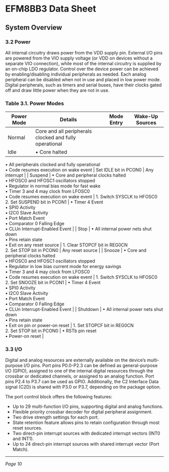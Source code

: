 # EFM8BB3 Data Sheet

## System Overview

### 3.2 Power

All internal circuitry draws power from the VDD supply pin. External I/O pins are powered from the VIO supply voltage (or VDD on devices without a separate VIO connection), while most of the internal circuitry is supplied by an on-chip LDO regulator. Control over the device power can be achieved by enabling/disabling individual peripherals as needed. Each analog peripheral can be disabled when not in use and placed in low power mode. Digital peripherals, such as timers and serial buses, have their clocks gated off and draw little power when they are not in use.

### Table 3.1. Power Modes

| Power Mode | Details | Mode Entry | Wake-Up Sources |
|------------|---------|------------|-----------------|
| Normal | Core and all peripherals clocked and fully operational |  |  |
| Idle | • Core halted  
• All peripherals clocked and fully operational  
• Code resumes execution on wake event | Set IDLE bit in PCON0 | Any interrupt |
| Suspend | • Core and peripheral clocks halted  
• HFOSC0 and HFOSC1 oscillators stopped  
• Regulator in normal bias mode for fast wake  
• Timer 3 and 4 may clock from LFOSC0  
• Code resumes execution on wake event | 1. Switch SYSCLK to HFOSC0  
2. Set SUSPEND bit in PCON1 | • Timer 4 Event  
• SPI0 Activity  
• I2C0 Slave Activity  
• Port Match Event  
• Comparator 0 Falling Edge  
• CLUn Interrupt-Enabled Event |
| Stop | • All internal power nets shut down  
• Pins retain state  
• Exit on any reset source | 1. Clear STOPCF bit in REG0CN  
2. Set STOP bit in PCON0 | Any reset source |
| Snooze | • Core and peripheral clocks halted  
• HFOSC0 and HFOSC1 oscillators stopped  
• Regulator in low bias current mode for energy savings  
• Timer 3 and 4 may clock from LFOSC0  
• Code resumes execution on wake event | 1. Switch SYSCLK to HFOSC0  
2. Set SNOOZE bit in PCON1 | • Timer 4 Event  
• SPI0 Activity  
• I2C0 Slave Activity  
• Port Match Event  
• Comparator 0 Falling Edge  
• CLUn Interrupt-Enabled Event |
| Shutdown | • All internal power nets shut down  
• Pins retain state  
• Exit on pin or power-on reset | 1. Set STOPCF bit in REG0CN  
2. Set STOP bit in PCON0 | • RSTb pin reset  
• Power-on reset |

### 3.3 I/O

Digital and analog resources are externally available on the device’s multi-purpose I/O pins. Port pins P0.0-P2.3 can be defined as general-purpose I/O (GPIO), assigned to one of the internal digital resources through the crossbar or dedicated channels, or assigned to an analog function. Port pins P2.4 to P3.7 can be used as GPIO. Additionally, the C2 Interface Data signal (C2D) is shared with P3.0 or P3.7, depending on the package option.

The port control block offers the following features:

- Up to 29 multi-function I/O pins, supporting digital and analog functions.
- Flexible priority crossbar decoder for digital peripheral assignment.
- Two drive strength settings for each port.
- State retention feature allows pins to retain configuration through most reset sources.
- Two direct-pin interrupt sources with dedicated interrupt vectors (INT0 and INT1).
- Up to 24 direct-pin interrupt sources with shared interrupt vector (Port Match).

---

*Page 10*